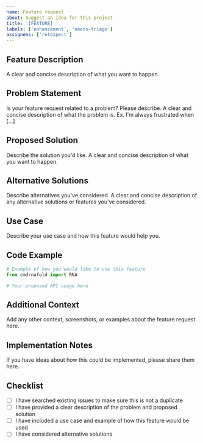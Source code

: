 ```yaml
---
name: Feature request
about: Suggest an idea for this project
title: '[FEATURE] '
labels: ['enhancement', 'needs-triage']
assignees: ['retospect']
---
```


## Feature Description
A clear and concise description of what you want to happen.

## Problem Statement
Is your feature request related to a problem? Please describe.
A clear and concise description of what the problem is. Ex. I'm always frustrated when [...]

## Proposed Solution
Describe the solution you'd like.
A clear and concise description of what you want to happen.

## Alternative Solutions
Describe alternatives you've considered.
A clear and concise description of any alternative solutions or features you've considered.

## Use Case
Describe your use case and how this feature would help you.

## Code Example
```python
# Example of how you would like to use this feature
from cmdrnafold import RNA

# Your proposed API usage here
```

## Additional Context
Add any other context, screenshots, or examples about the feature request here.

## Implementation Notes
If you have ideas about how this could be implemented, please share them here.

## Checklist
- [ ] I have searched existing issues to make sure this is not a duplicate
- [ ] I have provided a clear description of the problem and proposed solution
- [ ] I have included a use case and example of how this feature would be used
- [ ] I have considered alternative solutions
